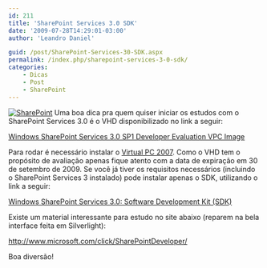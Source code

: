 ```yaml
---
id: 211
title: 'SharePoint Services 3.0 SDK'
date: '2009-07-28T14:29:01-03:00'
author: 'Leandro Daniel'

guid: /post/SharePoint-Services-30-SDK.aspx
permalink: /index.php/sharepoint-services-3-0-sdk/
categories:
    - Dicas
    - Post
    - SharePoint
---
```


[![SharePoint](http://leandrodaniel.com/pics/WindowsLiveWriter/SharePointServices3.0SDK/7F238392/SharePoint_thumb.png "SharePoint")](http://leandrodaniel.com/pics/WindowsLiveWriter/SharePointServices3.0SDK/147EA84A/SharePoint.png) Uma boa dica pra quem quiser iniciar os estudos com o SharePoint Services 3.0 é o VHD disponibilizado no link a seguir:

 [Windows SharePoint Services 3.0 SP1 Developer Evaluation VPC Image](http://www.microsoft.com/downloads/details.aspx?FamilyID=1beeac6f-2ea1-4769-9948-74a74bd604fa&displaylang=en)

Para rodar é necessário instalar o [Virtual PC 2007](http://www.microsoft.com/downloads/details.aspx?FamilyId=04D26402-3199-48A3-AFA2-2DC0B40A73B6&displaylang=en). Como o VHD tem o propósito de avaliação apenas fique atento com a data de expiração em 30 de setembro de 2009. Se você já tiver os requisitos necessários (incluindo o SharePoint Services 3 instalado) pode instalar apenas o SDK, utilizando o link a seguir:

 [Windows SharePoint Services 3.0: Software Development Kit (SDK)](http://www.microsoft.com/downloads/details.aspx?FamilyId=05E0DD12-8394-402B-8936-A07FE8AFAFFD&displaylang=en)

Existe um material interessante para estudo no site abaixo (reparem na bela interface feita em Silverlight):[ ](http://www.microsoft.com/click/SharePointDeveloper/ "http://www.microsoft.com/click/SharePointDeveloper/")

http://www.microsoft.com/click/SharePointDeveloper/

Boa diversão!